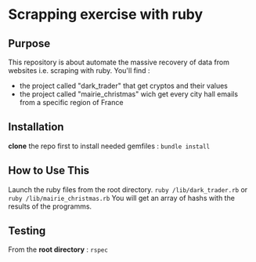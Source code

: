 
# Scrapping exercise with ruby

## Purpose
This repository is about automate the massive recovery of data from websites i.e. scraping with ruby. 
You'll find :
* the project called "dark_trader" that get cryptos and their values
* the project called "mairie_christmas" wich get every city hall emails from a specific region of France

## Installation
**clone** the repo first
to install needed gemfiles :
```bundle install ```

## How to Use This
Launch the ruby files from the root directory.
```ruby /lib/dark_trader.rb```
or
```ruby /lib/mairie_christmas.rb```
You will get an array of hashs with the results of the programms.

## Testing
From the **root directory** :
```rspec```
